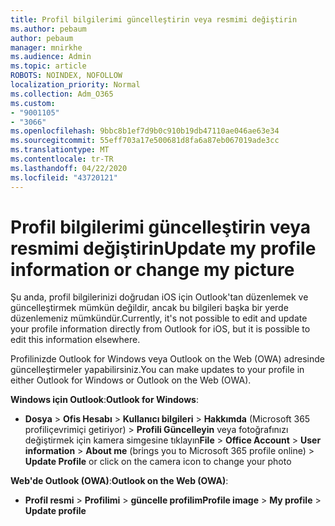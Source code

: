 ```yaml
---
title: Profil bilgilerimi güncelleştirin veya resmimi değiştirin
ms.author: pebaum
author: pebaum
manager: mnirkhe
ms.audience: Admin
ms.topic: article
ROBOTS: NOINDEX, NOFOLLOW
localization_priority: Normal
ms.collection: Adm_O365
ms.custom:
- "9001105"
- "3066"
ms.openlocfilehash: 9bbc8b1ef7d9b0c910b19db47110ae046ae63e34
ms.sourcegitcommit: 55eff703a17e500681d8fa6a87eb067019ade3cc
ms.translationtype: MT
ms.contentlocale: tr-TR
ms.lasthandoff: 04/22/2020
ms.locfileid: "43720121"
---
```

# <a name="update-my-profile-information-or-change-my-picture"></a><span data-ttu-id="e8437-102">Profil bilgilerimi güncelleştirin veya resmimi değiştirin</span><span class="sxs-lookup"><span data-stu-id="e8437-102">Update my profile information or change my picture</span></span>

<span data-ttu-id="e8437-103">Şu anda, profil bilgilerinizi doğrudan iOS için Outlook'tan düzenlemek ve güncelleştirmek mümkün değildir, ancak bu bilgileri başka bir yerde düzenlemeniz mümkündür.</span><span class="sxs-lookup"><span data-stu-id="e8437-103">Currently, it's not possible to edit and update your profile information directly from Outlook for iOS, but it is possible to edit this information elsewhere.</span></span> 

<span data-ttu-id="e8437-104">Profilinizde Outlook for Windows veya Outlook on the Web (OWA) adresinde güncelleştirmeler yapabilirsiniz.</span><span class="sxs-lookup"><span data-stu-id="e8437-104">You can make updates to your profile in either Outlook for Windows or Outlook on the Web (OWA).</span></span> 

<span data-ttu-id="e8437-105">**Windows için Outlook**:</span><span class="sxs-lookup"><span data-stu-id="e8437-105">**Outlook for Windows**:</span></span> 

- <span data-ttu-id="e8437-106">**Dosya** > **Ofis Hesabı** > **Kullanıcı bilgileri** > **Hakkımda** (Microsoft 365 profiliçevrimiçi getiriyor) > **Profili Güncelleyin** veya fotoğrafınızı değiştirmek için kamera simgesine tıklayın</span><span class="sxs-lookup"><span data-stu-id="e8437-106">**File** > **Office Account** > **User information** > **About me** (brings you to Microsoft 365 profile online) > **Update Profile** or click on the camera icon to change your photo</span></span>  
  
<span data-ttu-id="e8437-107">**Web'de Outlook (OWA)**:</span><span class="sxs-lookup"><span data-stu-id="e8437-107">**Outlook on the Web (OWA)**:</span></span> 

- <span data-ttu-id="e8437-108">**Profil resmi** > **Profilimi** > **güncelle profilim**</span><span class="sxs-lookup"><span data-stu-id="e8437-108">**Profile image** > **My profile** > **Update profile**</span></span>
